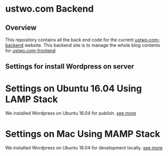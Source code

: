 # ustwo.com Backend

## Overview

This repository contains all the back end code for the current [ustwo.com-backend][1]
website.
This backend site is to manage the whole blog contents for [ustwo.com-frontend][2]

## Settings for install Wordpress on server

# Settings on Ubuntu 16.04 Using LAMP Stack
We installed Wordpress on Ubuntu 16.04 for publish. [see more][3]

# Settings on Mac Using MAMP Stack
We installed Wordpress on Ubuntu 16.04 for development locally. [see more][4]

[1]: http://138.197.213.140/
[2]: http://104.236.177.43/
[3]: http://www.tecmint.com/install-wordpress-on-ubuntu-16-04-with-lamp/
[4]: https://codex.wordpress.org/Installing_WordPress_Locally_on_Your_Mac_With_MAMP